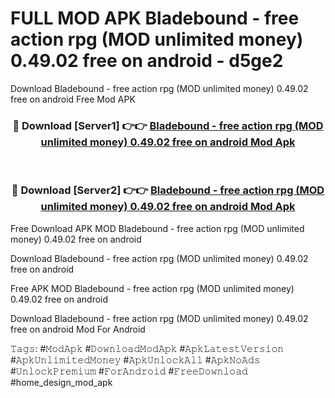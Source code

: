 # FULL MOD APK Bladebound - free action rpg (MOD unlimited money) 0.49.02 free on android - d5ge2
Download Bladebound - free action rpg (MOD unlimited money) 0.49.02 free on android Free Mod APK

<div align="center">
<h3>🔴 Download [Server1] 👉👉 <a href="https://apk-comot.site?title=Bladebound_-_free_action_rpg_(MOD_unlimited_money)_0.49.02_free_on_android">Bladebound - free action rpg (MOD unlimited money) 0.49.02 free on android Mod Apk</a></h3><br>

<h3>🔴 Download [Server2] 👉👉 <a href="https://apk-comot.site?title=Bladebound_-_free_action_rpg_(MOD_unlimited_money)_0.49.02_free_on_android">Bladebound - free action rpg (MOD unlimited money) 0.49.02 free on android Mod Apk</a></h3>
</div>


Free Download APK MOD Bladebound - free action rpg (MOD unlimited money) 0.49.02 free on android

Download Bladebound - free action rpg (MOD unlimited money) 0.49.02 free on android 

Free APK MOD Bladebound - free action rpg (MOD unlimited money) 0.49.02 free on android 

Download Bladebound - free action rpg (MOD unlimited money) 0.49.02 free on android Mod For Android

𝚃𝚊𝚐𝚜: #𝙼𝚘𝚍𝙰𝚙𝚔 #𝙳𝚘𝚠𝚗𝚕𝚘𝚊𝚍𝙼𝚘𝚍𝙰𝚙𝚔 #𝙰𝚙𝚔𝙻𝚊𝚝𝚎𝚜𝚝𝚅𝚎𝚛𝚜𝚒𝚘𝚗 #𝙰𝚙𝚔𝚄𝚗𝚕𝚒𝚖𝚒𝚝𝚎𝚍𝙼𝚘𝚗𝚎𝚢 #𝙰𝚙𝚔𝚄𝚗𝚕𝚘𝚌𝚔𝙰𝚕𝚕 #𝙰𝚙𝚔𝙽𝚘𝙰𝚍𝚜 #𝚄𝚗𝚕𝚘𝚌𝚔𝙿𝚛𝚎𝚖𝚒𝚞𝚖 #𝙵𝚘𝚛𝙰𝚗𝚍𝚛𝚘𝚒𝚍 #𝙵𝚛𝚎𝚎𝙳𝚘𝚠𝚗𝚕𝚘𝚊𝚍 #home_design_mod_apk
